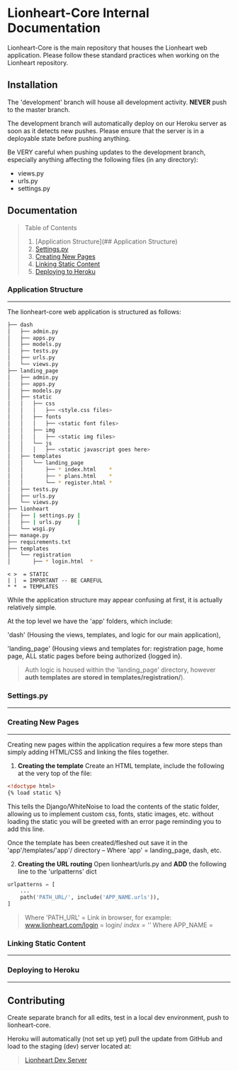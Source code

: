 # Lionheart-Core Internal Documentation

Lionheart-Core is the main repository that houses the Lionheart web application. 
Please follow these standard practices when working on the Lionheart repository. 

## Installation

The 'development' branch will house all development activity. **NEVER** push to the master branch. 

The development branch will automatically deploy on our Heroku server as soon as it detects new pushes. Please ensure that the server is in a deployable state before pushing anything.  

Be VERY careful when pushing updates to the development branch, especially anything affecting the following files (in any directory):
- views.py
- urls.py
- settings.py


## Documentation

> Table of Contents
> 1. [Application Structure](## Application Structure)
> 2. [Settings.py](##)
> 3. [Creating New Pages](##)
> 4. [Linking Static Content](##)
> 5. [Deploying to Heroku](##)

### Application Structure
---
The lionheart-core web application is structured as follows: 
```bash
├── dash
│   ├── admin.py
│   ├── apps.py
│   ├── models.py
│   ├── tests.py
│   ├── urls.py
│   └── views.py
├── landing_page
│   ├── admin.py
│   ├── apps.py
│   ├── models.py
│   ├── static
│   │   ├── css
│   │	│	├── <style.css files>
│   │   ├── fonts
│   │	│	├── <static font files>
│   │   ├── img
│   │	│	├── <static img files>
│   │   └── js
│   │	│	├── <static javascript goes here>
│   ├── templates
│   │   └── landing_page
│   │       ├── * index.html    *
│   │       ├── * plans.html    *
│   │       └── * register.html *
│   ├── tests.py
│   ├── urls.py
│   └── views.py
├── lionheart
│   ├── | settings.py |
│   ├── | urls.py     |
│   └── wsgi.py
├── manage.py
├── requirements.txt
├── templates
│   └── registration
│       ├── * login.html  *
```
```text
< >  = STATIC
| |  = IMPORTANT -- BE CAREFUL
* *  = TEMPLATES 
```

While the application structure may appear confusing at first, it is actually relatively simple. 

At the top level we have the 'app' folders, which include:

'dash' (Housing the views, templates, and logic for our main application), 

'landing_page' (Housing views and templates for: registration page, home page, ALL static pages before being authorized {logged in}. 

> Auth logic is housed within the 'landing_page' directory, however **auth templates are stored in templates/registration/**).

### Settings.py
---
### Creating New Pages
---
Creating new pages within the application requires a few more steps than simply adding HTML/CSS and linking the files together. 

1. **Creating the template**
Create an HTML template, include the following at the very top of the file: 

```HTML
<!doctype html>
{% load static %}
```

This tells the Django/WhiteNoise to load the contents of the static folder, allowing us to implement custom css, fonts, static images, etc. without loading the static you will be greeted with an error page reminding you to add this line. 

Once the template has been created/fleshed out save it in the 'app'/templates/'app'/ directory – Where 'app' = landing_page, dash, etc.

2. **Creating the URL routing**
Open lionheart/urls.py and **ADD** the following line to the 'urlpatterns' dict
```python
urlpatterns = [
	...
    path('PATH_URL/', include('APP_NAME.urls')),
]
```
> Where 'PATH_URL' = Link in browser, for example: www.lionheart.com/login = login/
> *index = ''*
> Where APP_NAME = 



### Linking Static Content
---
### Deploying to Heroku
---

 
## Contributing

Create separate branch for all edits, test in a local dev environment, push to lionheart-core.

Heroku will automatically (not set up yet) pull the update from GitHub and load to the staging (dev) server located at:

>[Lionheart Dev Server](lionheart-core-dev.herokuapp.com)





